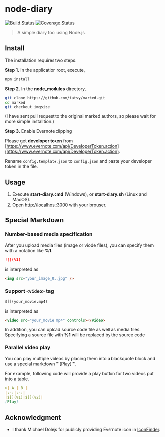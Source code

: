 node-diary
===

[![Build Status](https://travis-ci.org/tatsy/node-diary.svg?branch=master)](https://travis-ci.org/tatsy/node-diary)
[![Coverage Status](https://coveralls.io/repos/tatsy/node-diary/badge.svg?branch=master)](https://coveralls.io/r/tatsy/node-diary?branch=master)

> A simple diary tool using Node.js

## Install

The installation requires two steps.

__Step 1.__ In the application root, execute,

```bash
npm install
```

__Step 2.__ In the __node_modules__ directory,

```bash
git clone https://github.com/tatsy/marked.git
cd marked
git checkout imgsize
```
(I have sent pull request to the original marked authors, so please wait for more simple installtion.)

__Step 3.__ Enable Evernote clipping

Please get **developer token** from [https://www.evernote.com/api/DeveloperToken.action](https://www.evernote.com/api/DeveloperToken.action).

Rename ```config.template.json``` to ```config.json``` and paste your developer token in the file.

## Usage

1. Execute **start-diary.cmd** (Windows), or **start-diary.sh** (Linux and MacOS).
2. Open [http://localhost:3000]() with your brouser.

## Special Markdown

### Number-based media specification

After you upload media files (image or viode files), you can specify them with a notation like __%1__.

```markdown
![](%1)
```

is interpreted as

```html
<img src="your_image_01.jpg" />
```

### Support ```<video>``` tag

```markdown
$[](your_movie.mp4)
```

is interpreted as

```html
<video src="your_movie.mp4" controls></video>
```

In addition, you can upload source code file as well as media files. Specifying a source file with __%1__ will be replaced by the source code

### Parallel video play

You can play multiple videos by placing them into a blackquote block and use a special markdown '''[Play]'''.

For example, following code will provide a play button for two videos put into a table.

```markdown
>| A | B |
|:-:|:-:|
|$[](%1)|$[](%2)|
[Play]
```

## Acknowledgment

* I thank Michael Dolejs for publicly providing Evernote icon in [IconFinder](https://www.iconfinder.com/).

